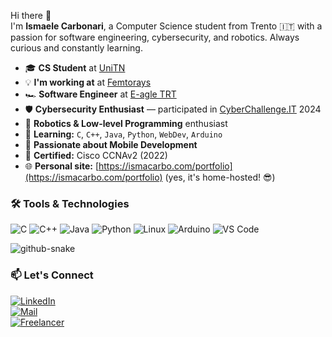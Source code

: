Hi there 🦖  
I'm **Ismaele Carbonari**, a Computer Science student from Trento 🇮🇹 with a passion for software engineering, cybersecurity, and robotics. Always curious and constantly learning.

- 🎓 **CS Student** at [UniTN](https://www.disi.unitn.it/it)
- 💡 **I'm working at** at [Femtorays](https://femtorays.com/)
- 🏎️ **Software Engineer** at [E-agle TRT](https://www.eagletrt.it/)
- 🛡️ **Cybersecurity Enthusiast** — participated in [CyberChallenge.IT](https://cyberchallenge.it/) 2024  
- 🤖 **Robotics & Low-level Programming** enthusiast  
- 🧠 **Learning:** `C`, `C++`, `Java`, `Python`, `WebDev`, `Arduino`  
- 📱 **Passionate about Mobile Development**  
- 📜 **Certified:** Cisco CCNAv2 (2022)  
- 🌐 **Personal site:** [https://ismacarbo.com/portfolio](https://ismacarbo.com/portfolio) (yes, it's home-hosted! 😎)

### 🛠️ Tools & Technologies
![C](https://img.shields.io/badge/-C-00599C?logo=c)
![C++](https://img.shields.io/badge/-C++-00599C?logo=c%2B%2B)
![Java](https://img.shields.io/badge/-Java-007396?logo=java)
![Python](https://img.shields.io/badge/-Python-3776AB?logo=python)
![Linux](https://img.shields.io/badge/-Linux-FCC624?logo=linux)
![Arduino](https://img.shields.io/badge/-Arduino-00979D?logo=arduino)
![VS Code](https://img.shields.io/badge/-VSCode-007ACC?logo=visual-studio-code)

<picture>
  <source media="(prefers-color-scheme: dark)" srcset="https://raw.githubusercontent.com/Isax03/Isax03/output/github-snake-dark.svg" />
  <source media="(prefers-color-scheme: light)" srcset="https://raw.githubusercontent.com/Isax03/Isax03/output/github-snake.svg" />
  <img alt="github-snake" src="https://raw.githubusercontent.com/tobiasmeyhoefer/tobiasmeyhoefer/output/github-snake.svg" />
</picture>
</div>

### 📫 Let's Connect

[![LinkedIn](https://img.shields.io/badge/-LinkedIn-0A66C2?logo=linkedin&logoColor=white)](https://www.linkedin.com/in/isma-carbo-6a9a32251/)  
[![Mail](https://img.shields.io/badge/-Email-D14836?logo=gmail&logoColor=white)](mailto:tiados04@gmail.com)  
[![Freelancer](https://img.shields.io/badge/-Freelancer-29B2FE?logo=freelancer&logoColor=white)](https://www.freelancer.com/u/ismacarbo)
